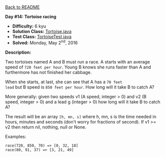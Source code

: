 <a href=https://github.com/michaelwm/KataDay>Back to README<a>

<b>Day #14: Tortoise racing</b>

* <b>Difficulty:</b> 6 kyu
* <b>Solution Class:</b> [Tortoise.java](Tortoise.java)
* <b>Test Class:</b> [TortoiseTest.java](TortoiseTest.java)
* <b>Solved:</b> Monday, May 2<sup>nd</sup>, 2016

<b>Description:</b>

Two tortoises named A and B must run a race. A starts with an average speed of <code>720 feet per hour</code>. Young B knows she runs faster than A and furthermore has not finished her cabbage.

When she starts, at last, she can see that A has a <code>70 feet lead</code> but B speed is <code>850 feet per hour</code>. How long will it take B to catch A?

More generally: given two speeds v1 (A speed, integer > 0) and v2 (B speed, integer > 0) and a lead g (integer > 0) how long will it take B to catch A?

The result will be an array <code>[h, mn, s]</code> where h, mn, s is the time needed in hours, minutes and seconds (don't worry for fractions of second). If v1 >= v2 then return nil, nothing, null or None.

Examples:

<pre><code>race(720, 850, 70) => [0, 32, 18]
race(80, 91, 37) => [3, 21, 49]</code></pre>